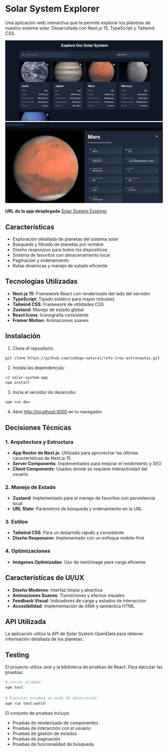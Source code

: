 # Solar System Explorer

Una aplicación web interactiva que te permite explorar los planetas de nuestro sistema solar. 
Desarrollada con Next.js 15, TypeScript y Tailwind CSS.

![Solar System Explorer Preview](./public/image.png)
![Solar System Explorer Preview](./public/image2.png)

**URL de la app desplegada**
[Solar System Explorer](https://reto-tres-astronautas-ami18au1y-codigonaturals-projects.vercel.app/)

## Características

- Exploración detallada de planetas del sistema solar
- Búsqueda y filtrado de planetas por nombre
- Diseño responsivo para todos los dispositivos
- Sistema de favoritos con almacenamiento local
- Paginación y ordenamiento
- Rutas dinámicas y manejo de estado eficiente

## Tecnologías Utilizadas

- **Next.js 15**: Framework React con renderizado del lado del servidor
- **TypeScript**: Tipado estático para mayor robustez
- **Tailwind CSS**: Framework de utilidades CSS
- **Zustand**: Manejo de estado global
- **React Icons**: Iconografía consistente
- **Framer Motion**: Animaciones suaves

## Instalación

1. Clona el repositorio:
```bash
git clone https://github.com/codigo-natural/reto-tres-astronautas.git
```

2. Instala las dependencias:
```bash
cd solar-system-app
npm install
```

3. Inicia el servidor de desarrollo:
```bash
npm run dev
```

4. Abre [http://localhost:3000](http://localhost:3000) en tu navegador.

## Decisiones Técnicas

### 1. Arquitectura y Estructura
- **App Router de Next.js**: Utilizado para aprovechar las últimas características de Next.js 15
- **Server Components**: Implementados para mejorar el rendimiento y SEO
- **Client Components**: Usados donde se requiere interactividad del usuario

### 2. Manejo de Estado
- **Zustand**: Implementado para el manejo de favoritos con persistencia local
- **URL State**: Parámetros de búsqueda y ordenamiento en la URL

### 3. Estilos
- **Tailwind CSS**: Para un desarrollo rápido y consistente
- **Diseño Responsivo**: Implementado con un enfoque mobile-first

### 4. Optimizaciones
- **Imágenes Optimizadas**: Uso de next/image para carga eficiente

## Características de UI/UX

- **Diseño Moderno**: Interfaz limpia y atractiva
- **Animaciones Suaves**: Transiciones y efectos visuales
- **Feedback Visual**: Indicadores de carga y estados de interacción
- **Accesibilidad**: Implementación de ARIA y semántica HTML

## API Utilizada

La aplicación utiliza la API de Solar System OpenData para obtener información detallada de los planetas.

## Testing

El proyecto utiliza Jest y la biblioteca de pruebas de React. Para ejecutar las pruebas:

```bash
# correr pruebas
npm test

# Ejecutar pruebas en modo de observación
npm run test:watch
```

El conjunto de pruebas incluye:
- Pruebas de renderizado de componentes
- Pruebas de interacción con el usuario
- Pruebas de gestión de estados
- Pruebas de paginación
- Pruebas de funcionalidad de búsqueda